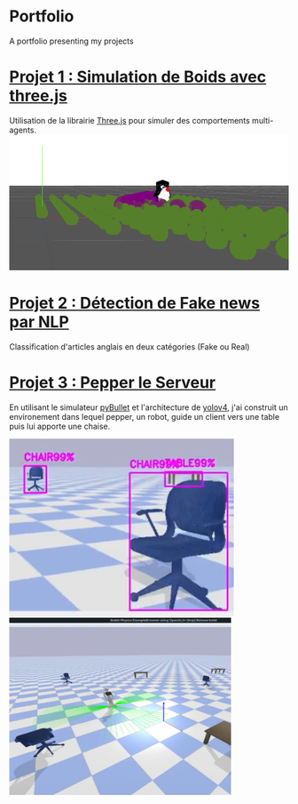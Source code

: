 # Portfolio
A portfolio presenting my projects


# [Projet 1 : Simulation de Boids avec three.js](https://github.com/WexyR/IEVA_penguins)

Utilisation de la librairie [Three.js](https://threejs.org/) pour simuler des comportements multi-agents.
![](https://github.com/GaillardCorentin/Portfolio/blob/main/images/threejs.png)

# [Projet 2 : Détection de Fake news par NLP](https://github.com/ShinySilver/SIIA-FakeNewsDetection)
Classification d'articles anglais en deux catégories (Fake ou Real) 
![]()

# [Projet 3 : Pepper le Serveur](https://github.com/GaillardCorentin/WaiterPepper)
En utilisant le simulateur [pyBullet](https://pybullet.org/wordpress/) et l'architecture de [yolov4](https://github.com/pjreddie/darknet), j'ai construit un environement dans lequel pepper, un robot, guide un client vers une table puis lui apporte une chaise.

![](https://github.com/GaillardCorentin/Portfolio/blob/main/images/Pepper_detection.png)
<img src="https://github.com/GaillardCorentin/Portfolio/blob/main/images/Pepper_alone.png" width="400" height="319" />
